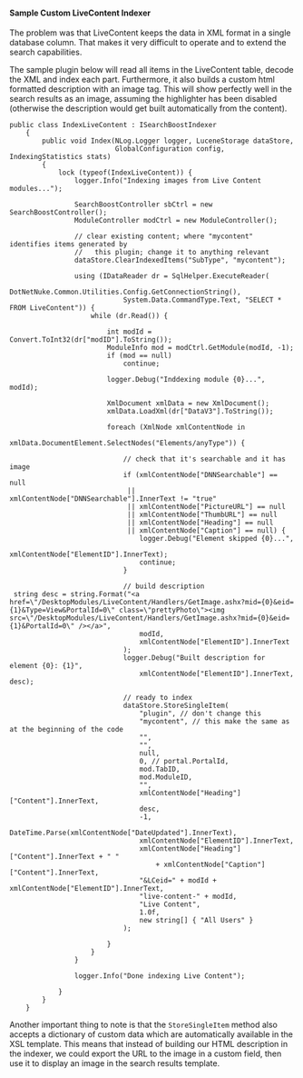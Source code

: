 #### Sample Custom LiveContent Indexer

The problem was that LiveContent keeps the data in XML format in a single database column. That makes it very difficult to operate and to extend the search capabilities. 

The sample plugin below will read all items in the LiveContent table, decode the XML and index each part. Furthermore, it also builds a custom html formatted description with an image tag. This will show perfectly well in the search results as an image, assuming the highlighter has been disabled (otherwise the description would get built automatically from the content).

```
public class IndexLiveContent : ISearchBoostIndexer
    {
        public void Index(NLog.Logger logger, LuceneStorage dataStore, 
                          GlobalConfiguration config, IndexingStatistics stats)
        {
            lock (typeof(IndexLiveContent)) {
                logger.Info("Indexing images from Live Content modules...");

                SearchBoostController sbCtrl = new SearchBoostController();
                ModuleController modCtrl = new ModuleController();

                // clear existing content; where "mycontent" identifies items generated by 
                //   this plugin; change it to anything relevant
                dataStore.ClearIndexedItems("SubType", "mycontent"); 

                using (IDataReader dr = SqlHelper.ExecuteReader(
                            DotNetNuke.Common.Utilities.Config.GetConnectionString(), 
                            System.Data.CommandType.Text, "SELECT * FROM LiveContent")) {
                    while (dr.Read()) {

                        int modId = Convert.ToInt32(dr["modID"].ToString());
                        ModuleInfo mod = modCtrl.GetModule(modId, -1);
                        if (mod == null)
                            continue;

                        logger.Debug("Inddexing module {0}...", modId);

                        XmlDocument xmlData = new XmlDocument();
                        xmlData.LoadXml(dr["DataV3"].ToString());

                        foreach (XmlNode xmlContentNode in 
                                 xmlData.DocumentElement.SelectNodes("Elements/anyType")) {

                            // check that it's searchable and it has image
                            if (xmlContentNode["DNNSearchable"] == null 
                             || xmlContentNode["DNNSearchable"].InnerText != "true" 
                             || xmlContentNode["PictureURL"] == null 
                             || xmlContentNode["ThumbURL"] == null 
                             || xmlContentNode["Heading"] == null 
                             || xmlContentNode["Caption"] == null) {
                                logger.Debug("Element skipped {0}...", 
                                    xmlContentNode["ElementID"].InnerText);
                                continue;
                            }

                            // build description
 string desc = string.Format("<a href=\"/DesktopModules/LiveContent/Handlers/GetImage.ashx?mid={0}&eid={1}&Type=View&PortalId=0\" class=\"prettyPhoto\"><img src=\"/DesktopModules/LiveContent/Handlers/GetImage.ashx?mid={0}&eid={1}&PortalId=0\" /></a>",
                                modId,
                                xmlContentNode["ElementID"].InnerText
                            );
                            logger.Debug("Built description for element {0}: {1}", 
                                xmlContentNode["ElementID"].InnerText, desc);

                            // ready to index
                            dataStore.StoreSingleItem(
                                "plugin", // don't change this
                                "mycontent", // this make the same as at the beginning of the code
                                "",
                                "",
                                null,
                                0, // portal.PortalId, 
                                mod.TabID,
                                mod.ModuleID,
                                "",
                                xmlContentNode["Heading"]["Content"].InnerText,
                                desc,
                                -1,
                                DateTime.Parse(xmlContentNode["DateUpdated"].InnerText),
                                xmlContentNode["ElementID"].InnerText,
                                xmlContentNode["Heading"]["Content"].InnerText + " " 
                                    + xmlContentNode["Caption"]["Content"].InnerText,
                                "&LCeid=" + modId + xmlContentNode["ElementID"].InnerText,
                                "live-content-" + modId,
                                "Live Content",
                                1.0f,
                                new string[] { "All Users" }
                            );

                        }
                    }
                }

                logger.Info("Done indexing Live Content");

            }
        }
    }
```

Another important thing to note is that the ```StoreSingleItem``` method also accepts a dictionary of custom data which are automatically available in the XSL template. This means that instead of building our HTML description in the indexer, we could export the URL to the image in a custom field, then use it to display an image in the search results template.

